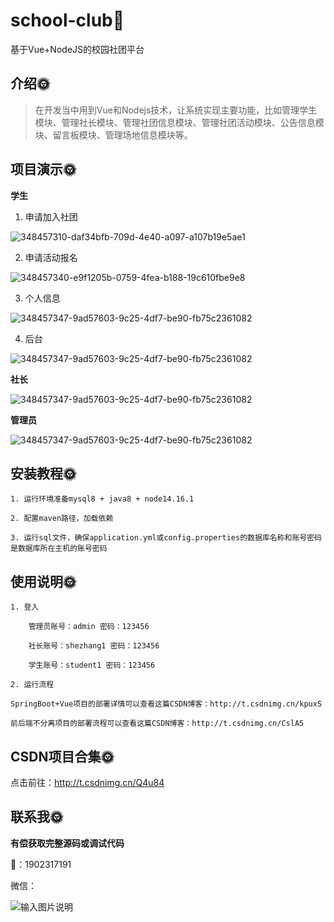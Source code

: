 # school-club🎂

基于Vue+NodeJS的校园社团平台

## 介绍🌞

> 在开发当中用到Vue和Nodejs技术，让系统实现主要功能，比如管理学生模块、管理社长模块、管理社团信息模块、管理社团活动模块、公告信息模块、留言板模块、管理场地信息模块等。

## 项目演示🌞

**学生**

1. 申请加入社团

![348457310-daf34bfb-709d-4e40-a097-a107b19e5ae1](files/348457310-daf34bfb-709d-4e40-a097-a107b19e5ae1.gif)

2. 申请活动报名

![348457340-e9f1205b-0759-4fea-b188-19c610fbe9e8](files/348457340-e9f1205b-0759-4fea-b188-19c610fbe9e8.gif)

3. 个人信息

![348457347-9ad57603-9c25-4df7-be90-fb75c2361082](files/348457347-9ad57603-9c25-4df7-be90-fb75c2361082.gif)

4. 后台

![348457347-9ad57603-9c25-4df7-be90-fb75c2361082](files/348457347-9ad57603-9c25-4df7-be90-fb75c2361082-1725195216619.gif)

**社长**

![348457347-9ad57603-9c25-4df7-be90-fb75c2361082](files/348457347-9ad57603-9c25-4df7-be90-fb75c2361082-1725195229923.gif)

**管理员**

![348457347-9ad57603-9c25-4df7-be90-fb75c2361082](files/348457347-9ad57603-9c25-4df7-be90-fb75c2361082-1725195243540.gif)

## 安装教程🌞

```
1. 运行环境准备mysql8 + java8 + node14.16.1

2. 配置maven路径，加载依赖

3. 运行sql文件，确保application.yml或config.properties的数据库名称和账号密码是数据库所在主机的账号密码
```



## 使用说明🌞

```
1. 登入

	管理员账号：admin 密码：123456

    社长账号：shezhang1 密码：123456

    学生账号：student1 密码：123456
  
2. 运行流程

SpringBoot+Vue项目的部署详情可以查看这篇CSDN博客：http://t.csdnimg.cn/kpuxS

前后端不分离项目的部署流程可以查看这篇CSDN博客：http://t.csdnimg.cn/CslA5
```



## CSDN项目合集🌞

点击前往：http://t.csdnimg.cn/Q4u84



## 联系我🌞

**有偿获取完整源码或调试代码**

🐧：1902317191

微信：



![输入图片说明](https://gitee.com/luooin/liulangdongwujiuzhu/raw/main/files/image3.png)